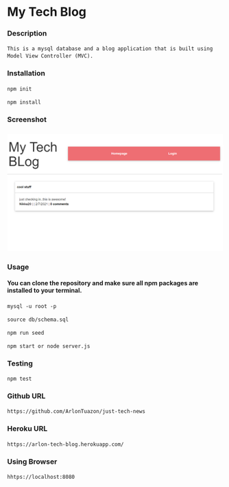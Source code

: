 # My Tech Blog

### Description
`This is a mysql database and a blog application that is built using Model View Controller (MVC). `

### Installation
  
`npm init`

`npm install`

### Screenshot
### ![](screenshot.png)
  
### Usage
#### You can clone the repository and make sure all npm packages are installed to your terminal.
  

`mysql -u root -p`

`source db/schema.sql`

`npm run seed`
  
`npm start or node server.js`


### Testing
`npm test`

### Github URL 
`https://github.com/ArlonTuazon/just-tech-news`

### Heroku URL
`https://arlon-tech-blog.herokuapp.com/`

### Using Browser
`hhtps://localhost:8080`

